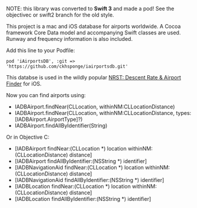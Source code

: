 NOTE: this library was converted to **Swift 3** and made a pod! See the objectivec or swift2 branch for the old style.

This project is a mac and iOS database for airports worldwide. A Cocoa framework Core Data model and accompanying Swift classes are used. Runway and frequency information is also included.

Add this line to your Podfile:
```
pod 'iAirportsDB', :git => 'https://github.com/ckhsponge/iairportsdb.git'
```

This databse is used in the wildly popular [NRST: Descent Rate & Airport Finder](https://itunes.apple.com/us/app/nrst-descent-rate-airport/id828514590?ls=1&mt=8) for iOS.

Now you can find airports using:
* IADBAirport.findNear(CLLocation, withinNM:CLLocationDistance)
* IADBAirport.findNear(CLLocation, withinNM:CLLocationDistance, types:[IADBAirport.AirportType]?)
* IADBAirport.findAllByIdentifier(String)

Or in Objective C:
* [IADBAirport findNear:(CLLocation *) location withinNM:(CLLocationDistance) distance]
* [IADBAirport findAllByIdentifier:(NSString *) identifier]
* [IADBNavigationAid findNear:(CLLocation *) location withinNM:(CLLocationDistance) distance]
* [IADBNavigationAid findAllByIdentifier:(NSString *) identifier]
* [IADBLocation findNear:(CLLocation *) location withinNM:(CLLocationDistance) distance]
* [IADBLocation findAllByIdentifier:(NSString *) identifier]

